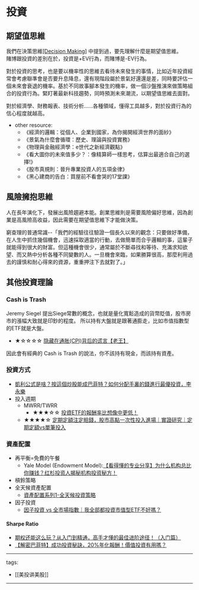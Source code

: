 # 投資

## 期望值思維
我們在決策思維[[Decision Making]](/Content/Social%20Science/Psychology/Cognitive/Decision%20Making#header-5)
中提到過，要先理解什麼是期望值思維。  
賭博跟投資的差別在於，投資是+EV行為，而賭博是-EV行為。

對於投資的思考，也是要以機率性的思維去看待未來發生的事情，比如近年投資經常會考慮聯準會是否要升息降息，還有現階段屬於景氣好還還是差，同時要評估一個未來會衰退的機率。基於不同故事腳本發生的機率，做一個沙盤推演來做策略組合的投資行為。緊盯著最新科技趨勢，同時預測未來潮流，以期望值思維去面對。

對於經濟學、財務報表、技術分析......各種領域，懂得工具越多，對於投資行為的信心程度就越高。

* other resource:
  * 《經濟的邏輯：從個人、企業到國家，為你揭開經濟世界的面紗》
  * 《景氣為什麼會循環：歷史、理論與投資實務》
  * 《物理與金融經濟學：e世代之新經濟觀點》
  * 《看大圖你的未來值多少？：像精算師一樣思考，估算出最適合自己的選擇!》
  * 《股市真規則：晉升專業投資人的五項金律》
  * 《黑心建商的告白：買屋前不看會哭的17堂課》


## 風險擁抱思維
人在長年演化下，發展出風險趨避本能。創業思維則是需要風險偏好思維，因為創業是高風險高收益，因此需要在期望值思維下才能做決策。

窮查理的普通常識--「我們的經驗往往驗證一個長久以來的觀念：只要做好準備，在人生中抓住幾個機會，迅速採取適當的行動，去做簡單而合乎邏輯的事，這輩子就能得到很大的財富。但這種機會很少，通常屬於不斷尋找和等待、充滿求知欲望、而又熱中分析各種不同變數的人。一旦機會來臨，如果勝算很高，那麼利用過去的謹慎和耐心得來的資源，重重押注下去就對了。」

## 其他投資理論

### Cash is Trash
Jeremy Siegel 提出Siege常數的概念，也就是量化寬鬆造成的貨幣貶值，股市房市的漲幅大致就是印鈔的程度。
所以持有大盤就是跟著通膨走，比如市值指數型的ETF就是大盤。
* ★☆☆☆☆ [隐藏在通胀(CPI)背后的谎言【老王】](https://www.youtube.com/watch?v=CdO__9BXSAw)

因此會有經典的 Cash is Trash 的說法，你不該持有現金，而該持有資產。

### 投資方式
* [凱利公式是啥？按這個炒股能成巴菲特？如何分配手裏的錢進行最優投資，李永樂](https://www.youtube.com/watch?v=v2JGTi5lhY4)
* 投入週期
  * MWRR/TWRR
    * ★★★☆☆ [投資ETF的報酬率比想像中更低！](https://www.youtube.com/watch?v=RJOtzU5_wus)
  * ★★★★☆ [定期定額注定賠錢，股市高點一次性投入進場｜實證研究｜定期定額vs單筆投入](https://www.youtube.com/watch?v=uTXwhTTIuMw)

### 資產配置
* 再平衡=免費的午餐
  * Yale Model (Endowment Model):[【看得懂的专业分享】为什么机构总比你赚钱？红杉投资人揭秘机构投资秘方！](https://www.youtube.com/watch?v=Ac3S7UYCKjQ)
* 槓鈴策略
* 全天候資產配置
  * [資產配置系列1-全天候投資策略](https://www.youtube.com/watch?v=a2OYIFC5WuY)
* 因子投資
  * [因子投資 vs 全市場指數｜我全部都投資市值型ETF不好嗎？](https://www.youtube.com/watch?v=YCEdSco0EXY)

#### Sharpe Ratio
* [期权还能这么玩？从入门到精通，高手才懂的最佳进阶途径！（入门篇）](https://www.youtube.com/watch?v=RKolWS9wtUI)
* [【解密巴菲特】成功投資秘訣，20%年化報酬！價值投資有用嗎？](https://www.youtube.com/watch?v=M2jZTl2cvss)


---
tags:
  - [[美投讲美股]]

---